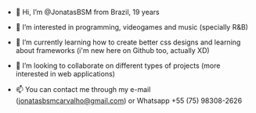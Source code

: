 - 👋 Hi, I’m @JonatasBSM from Brazil, 19 years

- 👀 I’m interested in programming, videogames and music (specially R&B)

- 🌱 I’m currently learning how to create better css designs and learning about frameworks (i'm new here on Github too, actually XD)

- 💞️ I’m looking to collaborate on different types of projects (more interested in web applications)

- 📫 You can contact me through my e-mail (jonatasbsmcarvalho@gmail.com) or Whatsapp +55 (75) 98308-2626

<!---
JonatasBSM/JonatasBSM is a ✨ special ✨ repository because its `README.md` (this file) appears on your GitHub profile.
You can click the Preview link to take a look at your changes.
--->
